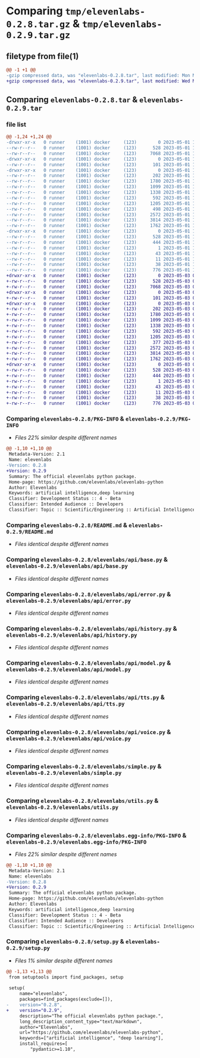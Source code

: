 # Comparing `tmp/elevenlabs-0.2.8.tar.gz` & `tmp/elevenlabs-0.2.9.tar.gz`

## filetype from file(1)

```diff
@@ -1 +1 @@
-gzip compressed data, was "elevenlabs-0.2.8.tar", last modified: Mon May  1 15:14:18 2023, max compression
+gzip compressed data, was "elevenlabs-0.2.9.tar", last modified: Wed May  3 09:57:45 2023, max compression
```

## Comparing `elevenlabs-0.2.8.tar` & `elevenlabs-0.2.9.tar`

### file list

```diff
@@ -1,24 +1,24 @@
-drwxr-xr-x   0 runner    (1001) docker     (123)        0 2023-05-01 15:14:18.890002 elevenlabs-0.2.8/
--rw-r--r--   0 runner    (1001) docker     (123)      528 2023-05-01 15:14:18.890002 elevenlabs-0.2.8/PKG-INFO
--rw-r--r--   0 runner    (1001) docker     (123)     7068 2023-05-01 15:14:04.000000 elevenlabs-0.2.8/README.md
-drwxr-xr-x   0 runner    (1001) docker     (123)        0 2023-05-01 15:14:18.886002 elevenlabs-0.2.8/elevenlabs/
--rw-r--r--   0 runner    (1001) docker     (123)      101 2023-05-01 15:14:04.000000 elevenlabs-0.2.8/elevenlabs/__init__.py
-drwxr-xr-x   0 runner    (1001) docker     (123)        0 2023-05-01 15:14:18.890002 elevenlabs-0.2.8/elevenlabs/api/
--rw-r--r--   0 runner    (1001) docker     (123)      202 2023-05-01 15:14:04.000000 elevenlabs-0.2.8/elevenlabs/api/__init__.py
--rw-r--r--   0 runner    (1001) docker     (123)     1780 2023-05-01 15:14:04.000000 elevenlabs-0.2.8/elevenlabs/api/base.py
--rw-r--r--   0 runner    (1001) docker     (123)     1099 2023-05-01 15:14:04.000000 elevenlabs-0.2.8/elevenlabs/api/error.py
--rw-r--r--   0 runner    (1001) docker     (123)     1338 2023-05-01 15:14:04.000000 elevenlabs-0.2.8/elevenlabs/api/history.py
--rw-r--r--   0 runner    (1001) docker     (123)      592 2023-05-01 15:14:04.000000 elevenlabs-0.2.8/elevenlabs/api/model.py
--rw-r--r--   0 runner    (1001) docker     (123)     1205 2023-05-01 15:14:04.000000 elevenlabs-0.2.8/elevenlabs/api/tts.py
--rw-r--r--   0 runner    (1001) docker     (123)      498 2023-05-01 15:14:04.000000 elevenlabs-0.2.8/elevenlabs/api/user.py
--rw-r--r--   0 runner    (1001) docker     (123)     2572 2023-05-01 15:14:04.000000 elevenlabs-0.2.8/elevenlabs/api/voice.py
--rw-r--r--   0 runner    (1001) docker     (123)     3814 2023-05-01 15:14:04.000000 elevenlabs-0.2.8/elevenlabs/simple.py
--rw-r--r--   0 runner    (1001) docker     (123)     1762 2023-05-01 15:14:04.000000 elevenlabs-0.2.8/elevenlabs/utils.py
-drwxr-xr-x   0 runner    (1001) docker     (123)        0 2023-05-01 15:14:18.886002 elevenlabs-0.2.8/elevenlabs.egg-info/
--rw-r--r--   0 runner    (1001) docker     (123)      528 2023-05-01 15:14:18.000000 elevenlabs-0.2.8/elevenlabs.egg-info/PKG-INFO
--rw-r--r--   0 runner    (1001) docker     (123)      444 2023-05-01 15:14:18.000000 elevenlabs-0.2.8/elevenlabs.egg-info/SOURCES.txt
--rw-r--r--   0 runner    (1001) docker     (123)        1 2023-05-01 15:14:18.000000 elevenlabs-0.2.8/elevenlabs.egg-info/dependency_links.txt
--rw-r--r--   0 runner    (1001) docker     (123)       43 2023-05-01 15:14:18.000000 elevenlabs-0.2.8/elevenlabs.egg-info/requires.txt
--rw-r--r--   0 runner    (1001) docker     (123)       11 2023-05-01 15:14:18.000000 elevenlabs-0.2.8/elevenlabs.egg-info/top_level.txt
--rw-r--r--   0 runner    (1001) docker     (123)       38 2023-05-01 15:14:18.890002 elevenlabs-0.2.8/setup.cfg
--rw-r--r--   0 runner    (1001) docker     (123)      776 2023-05-01 15:14:04.000000 elevenlabs-0.2.8/setup.py
+drwxr-xr-x   0 runner    (1001) docker     (123)        0 2023-05-03 09:57:45.533472 elevenlabs-0.2.9/
+-rw-r--r--   0 runner    (1001) docker     (123)      528 2023-05-03 09:57:45.533472 elevenlabs-0.2.9/PKG-INFO
+-rw-r--r--   0 runner    (1001) docker     (123)     7068 2023-05-03 09:57:34.000000 elevenlabs-0.2.9/README.md
+drwxr-xr-x   0 runner    (1001) docker     (123)        0 2023-05-03 09:57:45.529472 elevenlabs-0.2.9/elevenlabs/
+-rw-r--r--   0 runner    (1001) docker     (123)      101 2023-05-03 09:57:34.000000 elevenlabs-0.2.9/elevenlabs/__init__.py
+drwxr-xr-x   0 runner    (1001) docker     (123)        0 2023-05-03 09:57:45.533472 elevenlabs-0.2.9/elevenlabs/api/
+-rw-r--r--   0 runner    (1001) docker     (123)      202 2023-05-03 09:57:34.000000 elevenlabs-0.2.9/elevenlabs/api/__init__.py
+-rw-r--r--   0 runner    (1001) docker     (123)     1780 2023-05-03 09:57:34.000000 elevenlabs-0.2.9/elevenlabs/api/base.py
+-rw-r--r--   0 runner    (1001) docker     (123)     1099 2023-05-03 09:57:34.000000 elevenlabs-0.2.9/elevenlabs/api/error.py
+-rw-r--r--   0 runner    (1001) docker     (123)     1338 2023-05-03 09:57:34.000000 elevenlabs-0.2.9/elevenlabs/api/history.py
+-rw-r--r--   0 runner    (1001) docker     (123)      592 2023-05-03 09:57:34.000000 elevenlabs-0.2.9/elevenlabs/api/model.py
+-rw-r--r--   0 runner    (1001) docker     (123)     1205 2023-05-03 09:57:34.000000 elevenlabs-0.2.9/elevenlabs/api/tts.py
+-rw-r--r--   0 runner    (1001) docker     (123)      377 2023-05-03 09:57:34.000000 elevenlabs-0.2.9/elevenlabs/api/user.py
+-rw-r--r--   0 runner    (1001) docker     (123)     2572 2023-05-03 09:57:34.000000 elevenlabs-0.2.9/elevenlabs/api/voice.py
+-rw-r--r--   0 runner    (1001) docker     (123)     3814 2023-05-03 09:57:34.000000 elevenlabs-0.2.9/elevenlabs/simple.py
+-rw-r--r--   0 runner    (1001) docker     (123)     1762 2023-05-03 09:57:34.000000 elevenlabs-0.2.9/elevenlabs/utils.py
+drwxr-xr-x   0 runner    (1001) docker     (123)        0 2023-05-03 09:57:45.529472 elevenlabs-0.2.9/elevenlabs.egg-info/
+-rw-r--r--   0 runner    (1001) docker     (123)      528 2023-05-03 09:57:45.000000 elevenlabs-0.2.9/elevenlabs.egg-info/PKG-INFO
+-rw-r--r--   0 runner    (1001) docker     (123)      444 2023-05-03 09:57:45.000000 elevenlabs-0.2.9/elevenlabs.egg-info/SOURCES.txt
+-rw-r--r--   0 runner    (1001) docker     (123)        1 2023-05-03 09:57:45.000000 elevenlabs-0.2.9/elevenlabs.egg-info/dependency_links.txt
+-rw-r--r--   0 runner    (1001) docker     (123)       43 2023-05-03 09:57:45.000000 elevenlabs-0.2.9/elevenlabs.egg-info/requires.txt
+-rw-r--r--   0 runner    (1001) docker     (123)       11 2023-05-03 09:57:45.000000 elevenlabs-0.2.9/elevenlabs.egg-info/top_level.txt
+-rw-r--r--   0 runner    (1001) docker     (123)       38 2023-05-03 09:57:45.533472 elevenlabs-0.2.9/setup.cfg
+-rw-r--r--   0 runner    (1001) docker     (123)      776 2023-05-03 09:57:34.000000 elevenlabs-0.2.9/setup.py
```

### Comparing `elevenlabs-0.2.8/PKG-INFO` & `elevenlabs-0.2.9/PKG-INFO`

 * *Files 22% similar despite different names*

```diff
@@ -1,10 +1,10 @@
 Metadata-Version: 2.1
 Name: elevenlabs
-Version: 0.2.8
+Version: 0.2.9
 Summary: The official elevenlabs python package.
 Home-page: https://github.com/elevenlabs/elevenlabs-python
 Author: Elevenlabs
 Keywords: artificial intelligence,deep learning
 Classifier: Development Status :: 4 - Beta
 Classifier: Intended Audience :: Developers
 Classifier: Topic :: Scientific/Engineering :: Artificial Intelligence
```

### Comparing `elevenlabs-0.2.8/README.md` & `elevenlabs-0.2.9/README.md`

 * *Files identical despite different names*

### Comparing `elevenlabs-0.2.8/elevenlabs/api/base.py` & `elevenlabs-0.2.9/elevenlabs/api/base.py`

 * *Files identical despite different names*

### Comparing `elevenlabs-0.2.8/elevenlabs/api/error.py` & `elevenlabs-0.2.9/elevenlabs/api/error.py`

 * *Files identical despite different names*

### Comparing `elevenlabs-0.2.8/elevenlabs/api/history.py` & `elevenlabs-0.2.9/elevenlabs/api/history.py`

 * *Files identical despite different names*

### Comparing `elevenlabs-0.2.8/elevenlabs/api/model.py` & `elevenlabs-0.2.9/elevenlabs/api/model.py`

 * *Files identical despite different names*

### Comparing `elevenlabs-0.2.8/elevenlabs/api/tts.py` & `elevenlabs-0.2.9/elevenlabs/api/tts.py`

 * *Files identical despite different names*

### Comparing `elevenlabs-0.2.8/elevenlabs/api/voice.py` & `elevenlabs-0.2.9/elevenlabs/api/voice.py`

 * *Files identical despite different names*

### Comparing `elevenlabs-0.2.8/elevenlabs/simple.py` & `elevenlabs-0.2.9/elevenlabs/simple.py`

 * *Files identical despite different names*

### Comparing `elevenlabs-0.2.8/elevenlabs/utils.py` & `elevenlabs-0.2.9/elevenlabs/utils.py`

 * *Files identical despite different names*

### Comparing `elevenlabs-0.2.8/elevenlabs.egg-info/PKG-INFO` & `elevenlabs-0.2.9/elevenlabs.egg-info/PKG-INFO`

 * *Files 22% similar despite different names*

```diff
@@ -1,10 +1,10 @@
 Metadata-Version: 2.1
 Name: elevenlabs
-Version: 0.2.8
+Version: 0.2.9
 Summary: The official elevenlabs python package.
 Home-page: https://github.com/elevenlabs/elevenlabs-python
 Author: Elevenlabs
 Keywords: artificial intelligence,deep learning
 Classifier: Development Status :: 4 - Beta
 Classifier: Intended Audience :: Developers
 Classifier: Topic :: Scientific/Engineering :: Artificial Intelligence
```

### Comparing `elevenlabs-0.2.8/setup.py` & `elevenlabs-0.2.9/setup.py`

 * *Files 1% similar despite different names*

```diff
@@ -1,13 +1,13 @@
 from setuptools import find_packages, setup
 
 setup(
     name="elevenlabs",
     packages=find_packages(exclude=[]),
-    version="0.2.8",
+    version="0.2.9",
     description="The official elevenlabs python package.",
     long_description_content_type="text/markdown",
     author="Elevenlabs",
     url="https://github.com/elevenlabs/elevenlabs-python",
     keywords=["artificial intelligence", "deep learning"],
     install_requires=[
         "pydantic>=1.10",
```

